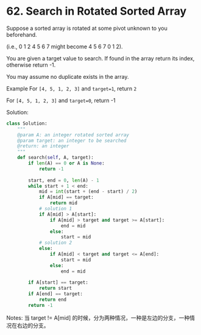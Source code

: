 # 62. Search in Rotated Sorted Array

Suppose a sorted array is rotated at some pivot unknown to you beforehand.

(i.e., 0 1 2 4 5 6 7 might become 4 5 6 7 0 1 2).

You are given a target value to search. If found in the array return its index, otherwise return -1.

You may assume no duplicate exists in the array.

Example
For `[4, 5, 1, 2, 3]` and `target=1`, return `2`

For `[4, 5, 1, 2, 3]` and `target=0`, return -1

Solution:

```python
class Solution:
    """
    @param A: an integer rotated sorted array
    @param target: an integer to be searched
    @return: an integer
    """
    def search(self, A, target):
        if len(A) == 0 or A is None:
            return -1
            
        start, end = 0, len(A) - 1
        while start + 1 < end:
            mid = int(start + (end - start) / 2)
            if A[mid] == target:
                return mid
            # solution 1
            if A[mid] > A[start]:
                if A[mid] > target and target >= A[start]:
                    end = mid
                else:
                    start = mid
            # solution 2
            else:
                if A[mid] < target and target <= A[end]:
                    start = mid
                else:
                    end = mid
            
        if A[start] == target:
            return start
        if A[end] == target:
            return end
        return -1
```

Notes: 当 target != A[mid] 的时候，分为两种情况，一种是左边的分支，一种情况在右边的分支。